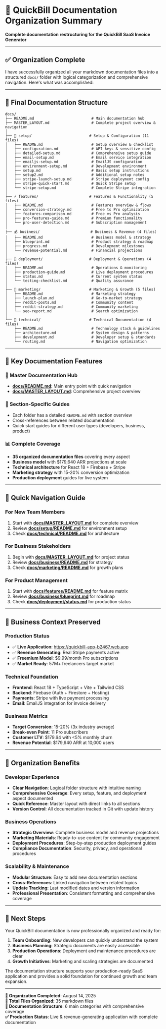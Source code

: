 # 📂 QuickBill Documentation Organization Summary

**Complete documentation restructuring for the QuickBill SaaS Invoice Generator**

---

## ✅ **Organization Complete**

I have successfully organized all your markdown documentation files into a structured `docs/` folder with logical categorization and comprehensive navigation. Here's what was accomplished:

---

## 📁 **Final Documentation Structure**

```
docs/
├── README.md                          # Main documentation hub
├── MASTER_LAYOUT.md                   # Complete project overview & navigation
│
├── 🚀 setup/                          # Setup & Configuration (11 files)
│   ├── README.md                      # Setup overview & checklist
│   ├── configuration.md               # API keys & sensitive config
│   ├── detailed-setup.md              # Comprehensive setup guide
│   ├── email-setup.md                 # Email service integration
│   ├── emailjs-setup.md               # EmailJS configuration
│   ├── environment-setup.md           # Development environment
│   ├── setup.md                       # Basic setup instructions
│   ├── setup2.md                      # Additional setup notes
│   ├── stripe-launch-setup.md         # Stripe deployment config
│   ├── stripe-quick-start.md          # Quick Stripe setup
│   └── stripe-setup.md                # Complete Stripe integration
│
├── ⚡ features/                       # Features & Functionality (5 files)
│   ├── README.md                      # Features overview & flows
│   ├── conversion-strategy.md         # Free to Pro optimization
│   ├── features-comparison.md         # Free vs Pro analysis
│   ├── pro-features-guide.md          # Premium functionality
│   └── pro-user-detection.md          # Subscription management
│
├── 💰 business/                       # Business & Revenue (4 files)
│   ├── README.md                      # Business model & strategy
│   ├── blueprint.md                   # Product strategy & roadmap
│   ├── progress.md                    # Development milestones
│   └── revenue-potential.md           # Financial projections
│
├── 🚀 deployment/                     # Deployment & Operations (4 files)
│   ├── README.md                      # Operations & monitoring
│   ├── production-guide.md            # Live deployment procedures
│   ├── status.md                      # Current system status
│   └── testing-checklist.md           # Quality assurance
│
├── 📢 marketing/                      # Marketing & Growth (5 files)
│   ├── README.md                      # Marketing strategy
│   ├── launch-plan.md                 # Go-to-market strategy
│   ├── reddit-posts.md                # Community content
│   ├── reddit-strategy.md             # Community marketing
│   └── seo-report.md                  # Search optimization
│
└── 🔧 technical/                      # Technical Documentation (4 files)
    ├── README.md                      # Technology stack & guidelines
    ├── architecture.md                # System design & patterns
    ├── development.md                 # Developer setup & standards
    └── routing.md                     # Navigation optimization
```

---

## 🎯 **Key Documentation Features**

### **📖 Master Documentation Hub**
- **[docs/README.md](./docs/README.md)**: Main entry point with quick navigation
- **[docs/MASTER_LAYOUT.md](./docs/MASTER_LAYOUT.md)**: Comprehensive project overview

### **🧭 Section-Specific Guides**
- Each folder has a detailed `README.md` with section overview
- Cross-references between related documentation
- Quick start guides for different user types (developers, business, product)

### **📊 Complete Coverage**
- **35 organized documentation files** covering every aspect
- **Business model** with $179,640 ARR projections at scale
- **Technical architecture** for React 18 + Firebase + Stripe
- **Marketing strategy** with 15-20% conversion optimization
- **Production deployment** guides for live system

---

## 🎯 **Quick Navigation Guide**

### **For New Team Members**
1. Start with **[docs/MASTER_LAYOUT.md](./docs/MASTER_LAYOUT.md)** for complete overview
2. Review **[docs/setup/README.md](./docs/setup/README.md)** for environment setup
3. Check **[docs/technical/README.md](./docs/technical/README.md)** for architecture

### **For Business Stakeholders**
1. Begin with **[docs/MASTER_LAYOUT.md](./docs/MASTER_LAYOUT.md)** for project status
2. Review **[docs/business/README.md](./docs/business/README.md)** for strategy
3. Check **[docs/marketing/README.md](./docs/marketing/README.md)** for growth plans

### **For Product Management**
1. Start with **[docs/features/README.md](./docs/features/README.md)** for feature matrix
2. Review **[docs/business/blueprint.md](./docs/business/blueprint.md)** for roadmap
3. Check **[docs/deployment/status.md](./docs/deployment/status.md)** for production status

---

## 💼 **Business Context Preserved**

### **Production Status**
- ✅ **Live Application**: https://quickbill-app-b2467.web.app
- ✅ **Revenue Generating**: Real Stripe payments active
- ✅ **Freemium Model**: $9.99/month Pro subscriptions
- ✅ **Market Ready**: 57M+ freelancers target market

### **Technical Foundation**
- **Frontend**: React 18 + TypeScript + Vite + Tailwind CSS
- **Backend**: Firebase (Auth + Firestore + Hosting)
- **Payments**: Stripe with live payment processing
- **Email**: EmailJS integration for invoice delivery

### **Business Metrics**
- **Target Conversion**: 15-20% (3x industry average)
- **Break-even Point**: 11 Pro subscribers
- **Customer LTV**: $179.64 with <5% monthly churn
- **Revenue Potential**: $179,640 ARR at 10,000 users

---

## 🔧 **Organization Benefits**

### **Developer Experience**
- **Clear Navigation**: Logical folder structure with intuitive naming
- **Comprehensive Coverage**: Every setup, feature, and deployment aspect documented
- **Quick Reference**: Master layout with direct links to all sections
- **Version Control**: All documentation tracked in Git with update history

### **Business Operations**
- **Strategic Overview**: Complete business model and revenue projections
- **Marketing Materials**: Ready-to-use content for community engagement
- **Deployment Procedures**: Step-by-step production deployment guides
- **Compliance Documentation**: Security, privacy, and operational procedures

### **Scalability & Maintenance**
- **Modular Structure**: Easy to add new documentation sections
- **Cross-References**: Linked navigation between related topics
- **Update Tracking**: Last modified dates and version information
- **Professional Presentation**: Consistent formatting and comprehensive coverage

---

## 🚀 **Next Steps**

Your QuickBill documentation is now professionally organized and ready for:

1. **Team Onboarding**: New developers can quickly understand the system
2. **Business Planning**: Strategic documents are easily accessible
3. **Production Operations**: Deployment and maintenance procedures are clear
4. **Growth Initiatives**: Marketing and scaling strategies are documented

The documentation structure supports your production-ready SaaS application and provides a solid foundation for continued growth and team expansion.

---

**📅 Organization Completed**: August 14, 2025  
**📂 Total Files Organized**: 35 markdown files  
**🎯 Documentation Structure**: 6 main categories with comprehensive coverage  
**✅ Production Status**: Live & revenue-generating application with complete documentation
